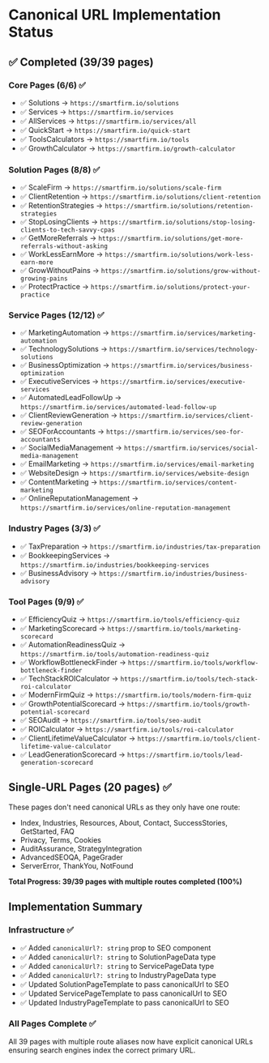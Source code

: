 # Canonical URL Implementation Status

## ✅ Completed (39/39 pages)

### Core Pages (6/6) ✅
- ✅ Solutions → `https://smartfirm.io/solutions`
- ✅ Services → `https://smartfirm.io/services`
- ✅ AllServices → `https://smartfirm.io/services/all`
- ✅ QuickStart → `https://smartfirm.io/quick-start`
- ✅ ToolsCalculators → `https://smartfirm.io/tools`
- ✅ GrowthCalculator → `https://smartfirm.io/growth-calculator`

### Solution Pages (8/8) ✅
- ✅ ScaleFirm → `https://smartfirm.io/solutions/scale-firm`
- ✅ ClientRetention → `https://smartfirm.io/solutions/client-retention`
- ✅ RetentionStrategies → `https://smartfirm.io/solutions/retention-strategies`
- ✅ StopLosingClients → `https://smartfirm.io/solutions/stop-losing-clients-to-tech-savvy-cpas`
- ✅ GetMoreReferrals → `https://smartfirm.io/solutions/get-more-referrals-without-asking`
- ✅ WorkLessEarnMore → `https://smartfirm.io/solutions/work-less-earn-more`
- ✅ GrowWithoutPains → `https://smartfirm.io/solutions/grow-without-growing-pains`
- ✅ ProtectPractice → `https://smartfirm.io/solutions/protect-your-practice`

### Service Pages (12/12) ✅
- ✅ MarketingAutomation → `https://smartfirm.io/services/marketing-automation`
- ✅ TechnologySolutions → `https://smartfirm.io/services/technology-solutions`
- ✅ BusinessOptimization → `https://smartfirm.io/services/business-optimization`
- ✅ ExecutiveServices → `https://smartfirm.io/services/executive-services`
- ✅ AutomatedLeadFollowUp → `https://smartfirm.io/services/automated-lead-follow-up`
- ✅ ClientReviewGeneration → `https://smartfirm.io/services/client-review-generation`
- ✅ SEOForAccountants → `https://smartfirm.io/services/seo-for-accountants`
- ✅ SocialMediaManagement → `https://smartfirm.io/services/social-media-management`
- ✅ EmailMarketing → `https://smartfirm.io/services/email-marketing`
- ✅ WebsiteDesign → `https://smartfirm.io/services/website-design`
- ✅ ContentMarketing → `https://smartfirm.io/services/content-marketing`
- ✅ OnlineReputationManagement → `https://smartfirm.io/services/online-reputation-management`

### Industry Pages (3/3) ✅
- ✅ TaxPreparation → `https://smartfirm.io/industries/tax-preparation`
- ✅ BookkeepingServices → `https://smartfirm.io/industries/bookkeeping-services`
- ✅ BusinessAdvisory → `https://smartfirm.io/industries/business-advisory`

### Tool Pages (9/9) ✅
- ✅ EfficiencyQuiz → `https://smartfirm.io/tools/efficiency-quiz`
- ✅ MarketingScorecard → `https://smartfirm.io/tools/marketing-scorecard`
- ✅ AutomationReadinessQuiz → `https://smartfirm.io/tools/automation-readiness-quiz`
- ✅ WorkflowBottleneckFinder → `https://smartfirm.io/tools/workflow-bottleneck-finder`
- ✅ TechStackROICalculator → `https://smartfirm.io/tools/tech-stack-roi-calculator`
- ✅ ModernFirmQuiz → `https://smartfirm.io/tools/modern-firm-quiz`
- ✅ GrowthPotentialScorecard → `https://smartfirm.io/tools/growth-potential-scorecard`
- ✅ SEOAudit → `https://smartfirm.io/tools/seo-audit`
- ✅ ROICalculator → `https://smartfirm.io/tools/roi-calculator`
- ✅ ClientLifetimeValueCalculator → `https://smartfirm.io/tools/client-lifetime-value-calculator`
- ✅ LeadGenerationScorecard → `https://smartfirm.io/tools/lead-generation-scorecard`

## Single-URL Pages (20 pages) ✅
These pages don't need canonical URLs as they only have one route:
- Index, Industries, Resources, About, Contact, SuccessStories, GetStarted, FAQ
- Privacy, Terms, Cookies
- AuditAssurance, StrategyIntegration
- AdvancedSEOQA, PageGrader
- ServerError, ThankYou, NotFound

**Total Progress: 39/39 pages with multiple routes completed (100%)**

## Implementation Summary

### Infrastructure ✅
- ✅ Added `canonicalUrl?: string` prop to SEO component
- ✅ Added `canonicalUrl?: string` to SolutionPageData type
- ✅ Added `canonicalUrl?: string` to ServicePageData type
- ✅ Added `canonicalUrl?: string` to IndustryPageData type
- ✅ Updated SolutionPageTemplate to pass canonicalUrl to SEO
- ✅ Updated ServicePageTemplate to pass canonicalUrl to SEO
- ✅ Updated IndustryPageTemplate to pass canonicalUrl to SEO

### All Pages Complete ✅
All 39 pages with multiple route aliases now have explicit canonical URLs ensuring search engines index the correct primary URL.
